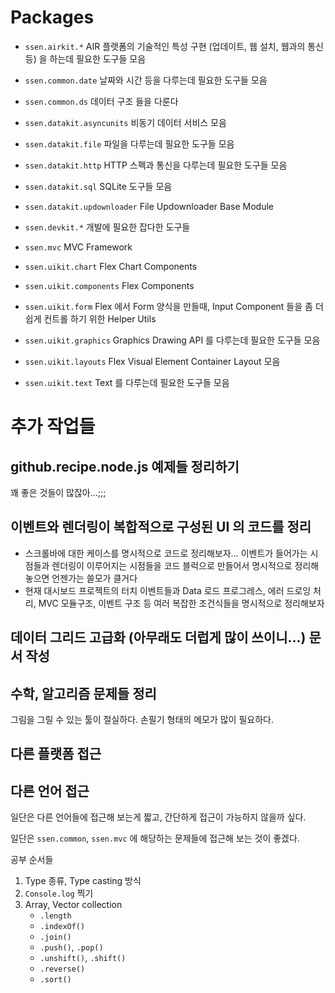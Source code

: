 # Packages

- `ssen.airkit.*` AIR 플랫폼의 기술적인 특성 구현 (업데이트, 웹 설치, 웹과의 통신 등) 을 하는데 필요한 도구들 모음

- `ssen.common.date` 날짜와 시간 등을 다루는데 필요한 도구들 모음
- `ssen.common.ds` 데이터 구조 들을 다룬다

- `ssen.datakit.asyncunits` 비동기 데이터 서비스 모음
- `ssen.datakit.file` 파일을 다루는데 필요한 도구들 모음
- `ssen.datakit.http` HTTP 스펙과 통신을 다루는데 필요한 도구들 모음
- `ssen.datakit.sql` SQLite 도구들 모음
- `ssen.datakit.updownloader` File Updownloader Base Module

- `ssen.devkit.*` 개발에 필요한 잡다한 도구들

- `ssen.mvc` MVC Framework

- `ssen.uikit.chart` Flex Chart Components
- `ssen.uikit.components`  Flex Components
- `ssen.uikit.form` Flex 에서 Form 양식을 만들때, Input Component 들을 좀 더 쉽게 컨트롤 하기 위한 Helper Utils 
- `ssen.uikit.graphics` Graphics Drawing API 를 다루는데 필요한 도구들 모음
- `ssen.uikit.layouts` Flex Visual Element Container Layout 모음
- `ssen.uikit.text` Text 를 다루는데 필요한 도구들 모음

# 추가 작업들

## github.recipe.node.js 예제들 정리하기

꽤 좋은 것들이 많잖아...;;;

## 이벤트와 렌더링이 복합적으로 구성된 UI 의 코드를 정리

- 스크롤바에 대한 케이스를 명시적으로 코드로 정리해보자… 이벤트가 들어가는 시점들과 렌더링이 이루어지는 시점들을 코드 블럭으로 만들어서 명시적으로 정리해놓으면 언젠가는 쓸모가 클거다
- 현재 대시보드 프로젝트의 터치 이벤트들과 Data 로드 프로그레스, 에러 드로잉 처리, MVC 모듈구조, 이벤트 구조 등 여러 복잡한 조건식들을 명시적으로 정리해보자

## 데이터 그리드 고급화 (아무래도 더럽게 많이 쓰이니...) 문서 작성

## 수학, 알고리즘 문제들 정리

그림을 그릴 수 있는 툴이 절실하다. 손필기 형태의 메모가 많이 필요하다.

## 다른 플랫폼 접근

## 다른 언어 접근

일단은 다른 언어들에 접근해 보는게 짧고, 간단하게 접근이 가능하지 않을까 싶다.

일단은 `ssen.common`, `ssen.mvc` 에 해당하는 문제들에 접근해 보는 것이 좋겠다.

공부 순서들

1. Type 종류, Type casting 방식
1. `Console.log` 찍기
1. Array, Vector collection
	- `.length`
	- `.indexOf()`
	- `.join()`
	- `.push()`, `.pop()`
	- `.unshift()`, `.shift()`
	- `.reverse()`
	- `.sort()`
